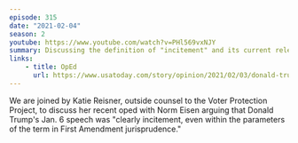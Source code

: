 ```yaml
---
episode: 315
date: "2021-02-04"
season: 2
youtube: https://www.youtube.com/watch?v=PHl569vxNJY
summary: Discussing the definition of "incitement" and its current relevancy
links:
    - title: OpEd
      url: https://www.usatoday.com/story/opinion/2021/02/03/donald-trump-incited-capitol-attack-by-any-legal-test-column/4370622001/
---
```

We are joined by Katie Reisner, outside counsel to the Voter Protection
Project, to discuss her recent oped with Norm Eisen arguing that Donald Trump's
Jan. 6 speech was "clearly incitement, even within the parameters of the term
in First Amendment jurisprudence."
